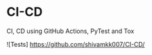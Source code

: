 # CI-CD
CI, CD using GitHub Actions, PyTest and Tox

![Tests] https://github.com/shivamkk007/CI-CD/
